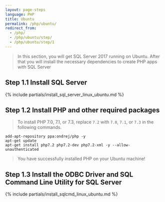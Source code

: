 ```yaml
---
layout: page-steps
language: PHP
title: Ubuntu
permalink: /php/ubuntu/
redirect_from:
  - /php/
  - /php/ubuntu/step/
  - /php/ubuntu/step/1
---
```


> In this section, you will get SQL Server 2017 running on Ubuntu. After that you will install the necessary dependencies to create PHP apps with SQL Server

## Step 1.1 Install SQL Server
{% include partials/install_sql_server_linux_ubuntu.md %}

## Step 1.2 Install PHP and other required packages

> To install PHP 7.0, 7.1, or 7.3, replace `7.2` with `7.0`, `7.1`, or `7.3` in the following commands.

```terminal
add-apt-repository ppa:ondrej/php -y
apt-get update
apt-get install php7.2 php7.2-dev php7.2-xml -y --allow-unauthenticated
```
> You have successfully installed PHP on your Ubuntu machine! 
## Step 1.3 Install the ODBC Driver and SQL Command Line Utility for SQL Server

{% include partials/install_sqlcmd_linux_ubuntu.md %}

